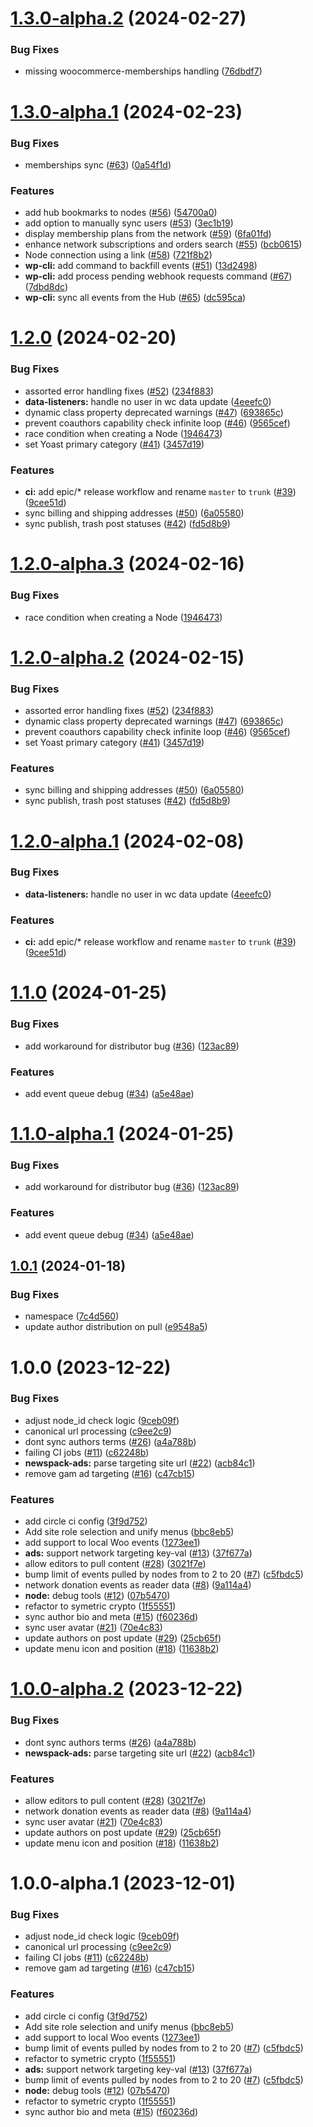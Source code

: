 # [1.3.0-alpha.2](https://github.com/Automattic/newspack-network/compare/v1.3.0-alpha.1...v1.3.0-alpha.2) (2024-02-27)


### Bug Fixes

* missing woocommerce-memberships handling ([76dbdf7](https://github.com/Automattic/newspack-network/commit/76dbdf72ae44a27f25c2c35c75720eae637fd518))

# [1.3.0-alpha.1](https://github.com/Automattic/newspack-network/compare/v1.2.0...v1.3.0-alpha.1) (2024-02-23)


### Bug Fixes

* memberships sync ([#63](https://github.com/Automattic/newspack-network/issues/63)) ([0a54f1d](https://github.com/Automattic/newspack-network/commit/0a54f1dbeb2da8281324ed3fc6323dc5a9100337))


### Features

* add hub bookmarks to nodes ([#56](https://github.com/Automattic/newspack-network/issues/56)) ([54700a0](https://github.com/Automattic/newspack-network/commit/54700a0ae4d272254902278bd208abb8df5a0805))
* add option to manually sync users  ([#53](https://github.com/Automattic/newspack-network/issues/53)) ([3ec1b19](https://github.com/Automattic/newspack-network/commit/3ec1b1906a504ea83c8f99a673b994cb983b0f83))
* display membership plans from the network ([#59](https://github.com/Automattic/newspack-network/issues/59)) ([6fa01fd](https://github.com/Automattic/newspack-network/commit/6fa01fd0ee903ff3e9a3cd496128811cc1600de3))
* enhance network subscriptions and orders search ([#55](https://github.com/Automattic/newspack-network/issues/55)) ([bcb0615](https://github.com/Automattic/newspack-network/commit/bcb06155cb7d148f3dc735dbd88f566f8cf6f65c))
* Node connection using a link ([#58](https://github.com/Automattic/newspack-network/issues/58)) ([721f8b2](https://github.com/Automattic/newspack-network/commit/721f8b2ed62db8f941bf11789cd3ece577606931))
* **wp-cli:** add command to backfill events ([#51](https://github.com/Automattic/newspack-network/issues/51)) ([13d2498](https://github.com/Automattic/newspack-network/commit/13d24988ba15757f1a228ec87855122b13b45a59))
* **wp-cli:** add process pending webhook requests command ([#67](https://github.com/Automattic/newspack-network/issues/67)) ([7dbd8dc](https://github.com/Automattic/newspack-network/commit/7dbd8dc6813942ad8f457120cf4ad01b84882c3a))
* **wp-cli:** sync all events from the Hub ([#65](https://github.com/Automattic/newspack-network/issues/65)) ([dc595ca](https://github.com/Automattic/newspack-network/commit/dc595ca69ae5bae0da45cb9f96e581a1eb6b2579))

# [1.2.0](https://github.com/Automattic/newspack-network/compare/v1.1.0...v1.2.0) (2024-02-20)


### Bug Fixes

* assorted error handling fixes ([#52](https://github.com/Automattic/newspack-network/issues/52)) ([234f883](https://github.com/Automattic/newspack-network/commit/234f883716dab7ce9ba2bac8a2bf93e58bbeb887))
* **data-listeners:** handle no user in wc data update ([4eeefc0](https://github.com/Automattic/newspack-network/commit/4eeefc088b12ffdb17db669d9b1f6605c546d1b1))
* dynamic class property deprecated warnings ([#47](https://github.com/Automattic/newspack-network/issues/47)) ([693865c](https://github.com/Automattic/newspack-network/commit/693865c71ea18e3b3aff2810cc61ec407144dd43))
* prevent coauthors capability check infinite loop ([#46](https://github.com/Automattic/newspack-network/issues/46)) ([9565cef](https://github.com/Automattic/newspack-network/commit/9565cefeedd7cfc518b35dd84cce21b171664781))
* race condition when creating a Node ([1946473](https://github.com/Automattic/newspack-network/commit/1946473d0d1baf2bef2c66b5377e0e48b630df75))
* set Yoast primary category ([#41](https://github.com/Automattic/newspack-network/issues/41)) ([3457d19](https://github.com/Automattic/newspack-network/commit/3457d19ab5aea56d13ea2f7179dd1296d563ae7e))


### Features

* **ci:** add epic/* release workflow and rename `master` to `trunk` ([#39](https://github.com/Automattic/newspack-network/issues/39)) ([9cee51d](https://github.com/Automattic/newspack-network/commit/9cee51dfd407919631df144b11e9599a312cffce))
* sync billing and shipping addresses ([#50](https://github.com/Automattic/newspack-network/issues/50)) ([6a05580](https://github.com/Automattic/newspack-network/commit/6a055808f244ec2ad790a13d068431feb6acdc17))
* sync publish, trash post statuses ([#42](https://github.com/Automattic/newspack-network/issues/42)) ([fd5d8b9](https://github.com/Automattic/newspack-network/commit/fd5d8b9d2c613486a43f061df1caf73bd6fb3979))

# [1.2.0-alpha.3](https://github.com/Automattic/newspack-network/compare/v1.2.0-alpha.2...v1.2.0-alpha.3) (2024-02-16)


### Bug Fixes

* race condition when creating a Node ([1946473](https://github.com/Automattic/newspack-network/commit/1946473d0d1baf2bef2c66b5377e0e48b630df75))

# [1.2.0-alpha.2](https://github.com/Automattic/newspack-network/compare/v1.2.0-alpha.1...v1.2.0-alpha.2) (2024-02-15)


### Bug Fixes

* assorted error handling fixes ([#52](https://github.com/Automattic/newspack-network/issues/52)) ([234f883](https://github.com/Automattic/newspack-network/commit/234f883716dab7ce9ba2bac8a2bf93e58bbeb887))
* dynamic class property deprecated warnings ([#47](https://github.com/Automattic/newspack-network/issues/47)) ([693865c](https://github.com/Automattic/newspack-network/commit/693865c71ea18e3b3aff2810cc61ec407144dd43))
* prevent coauthors capability check infinite loop ([#46](https://github.com/Automattic/newspack-network/issues/46)) ([9565cef](https://github.com/Automattic/newspack-network/commit/9565cefeedd7cfc518b35dd84cce21b171664781))
* set Yoast primary category ([#41](https://github.com/Automattic/newspack-network/issues/41)) ([3457d19](https://github.com/Automattic/newspack-network/commit/3457d19ab5aea56d13ea2f7179dd1296d563ae7e))


### Features

* sync billing and shipping addresses ([#50](https://github.com/Automattic/newspack-network/issues/50)) ([6a05580](https://github.com/Automattic/newspack-network/commit/6a055808f244ec2ad790a13d068431feb6acdc17))
* sync publish, trash post statuses ([#42](https://github.com/Automattic/newspack-network/issues/42)) ([fd5d8b9](https://github.com/Automattic/newspack-network/commit/fd5d8b9d2c613486a43f061df1caf73bd6fb3979))

# [1.2.0-alpha.1](https://github.com/Automattic/newspack-network/compare/v1.1.0...v1.2.0-alpha.1) (2024-02-08)


### Bug Fixes

* **data-listeners:** handle no user in wc data update ([4eeefc0](https://github.com/Automattic/newspack-network/commit/4eeefc088b12ffdb17db669d9b1f6605c546d1b1))


### Features

* **ci:** add epic/* release workflow and rename `master` to `trunk` ([#39](https://github.com/Automattic/newspack-network/issues/39)) ([9cee51d](https://github.com/Automattic/newspack-network/commit/9cee51dfd407919631df144b11e9599a312cffce))

# [1.1.0](https://github.com/Automattic/newspack-network/compare/v1.0.1...v1.1.0) (2024-01-25)


### Bug Fixes

* add workaround for distributor bug ([#36](https://github.com/Automattic/newspack-network/issues/36)) ([123ac89](https://github.com/Automattic/newspack-network/commit/123ac894154a6b92321bff92c6b0413357840b2f))


### Features

* add event queue debug ([#34](https://github.com/Automattic/newspack-network/issues/34)) ([a5e48ae](https://github.com/Automattic/newspack-network/commit/a5e48ae516b1b33ace4047eb2ee7f640ff96d514))

# [1.1.0-alpha.1](https://github.com/Automattic/newspack-network/compare/v1.0.1...v1.1.0-alpha.1) (2024-01-25)


### Bug Fixes

* add workaround for distributor bug ([#36](https://github.com/Automattic/newspack-network/issues/36)) ([123ac89](https://github.com/Automattic/newspack-network/commit/123ac894154a6b92321bff92c6b0413357840b2f))


### Features

* add event queue debug ([#34](https://github.com/Automattic/newspack-network/issues/34)) ([a5e48ae](https://github.com/Automattic/newspack-network/commit/a5e48ae516b1b33ace4047eb2ee7f640ff96d514))

## [1.0.1](https://github.com/Automattic/newspack-network/compare/v1.0.0...v1.0.1) (2024-01-18)


### Bug Fixes

* namespace ([7c4d560](https://github.com/Automattic/newspack-network/commit/7c4d5608cbdd79ea0c63091ba04f6ad6e5798436))
* update author distribution on pull ([e9548a5](https://github.com/Automattic/newspack-network/commit/e9548a5dcb313abfc50b056a52a80a70d3432200))

# 1.0.0 (2023-12-22)


### Bug Fixes

* adjust node_id check logic ([9ceb09f](https://github.com/Automattic/newspack-network/commit/9ceb09f762c63f4a51119c310640e48bb511df82))
* canonical url processing ([c9ee2c9](https://github.com/Automattic/newspack-network/commit/c9ee2c9edeb998206882ecdbb8c9f046d0355192))
* dont sync authors terms ([#26](https://github.com/Automattic/newspack-network/issues/26)) ([a4a788b](https://github.com/Automattic/newspack-network/commit/a4a788b1f21ff0e330365d890434cc602c4b4b33))
* failing CI jobs ([#11](https://github.com/Automattic/newspack-network/issues/11)) ([c62248b](https://github.com/Automattic/newspack-network/commit/c62248b3e70cb6c7cdeb017ce2a012b0df7cfbcf))
* **newspack-ads:** parse targeting site url ([#22](https://github.com/Automattic/newspack-network/issues/22)) ([acb84c1](https://github.com/Automattic/newspack-network/commit/acb84c121db9bdb7bab68a267f7ed45ad333bd83))
* remove gam ad targeting ([#16](https://github.com/Automattic/newspack-network/issues/16)) ([c47cb15](https://github.com/Automattic/newspack-network/commit/c47cb15efb52d6a4470f85e5e1df9a1898faa2b6))


### Features

* add circle ci config ([3f9d752](https://github.com/Automattic/newspack-network/commit/3f9d752ad18819e9c3525e8fdec90166c817dfc4))
* Add site role selection and unify menus ([bbc8eb5](https://github.com/Automattic/newspack-network/commit/bbc8eb5cd6eba8b228eb5e54356e0a11537072db))
* add support to local Woo events ([1273ee1](https://github.com/Automattic/newspack-network/commit/1273ee1c52e711481cecb5401c3b965504d0e437))
* **ads:** support network targeting key-val ([#13](https://github.com/Automattic/newspack-network/issues/13)) ([37f677a](https://github.com/Automattic/newspack-network/commit/37f677aedd1cd9932bca942a84667c7e6315f784))
* allow editors to pull content ([#28](https://github.com/Automattic/newspack-network/issues/28)) ([3021f7e](https://github.com/Automattic/newspack-network/commit/3021f7e3d50876e2655a2955a5fe64cb25a7dba9))
* bump limit of events pulled by nodes from to 2 to 20 ([#7](https://github.com/Automattic/newspack-network/issues/7)) ([c5fbdc5](https://github.com/Automattic/newspack-network/commit/c5fbdc56526034760081156208a49820de0f3d85))
* network donation events as reader data ([#8](https://github.com/Automattic/newspack-network/issues/8)) ([9a114a4](https://github.com/Automattic/newspack-network/commit/9a114a49bd1fa6d47321e979e096587c481f183e))
* **node:** debug tools ([#12](https://github.com/Automattic/newspack-network/issues/12)) ([07b5470](https://github.com/Automattic/newspack-network/commit/07b5470b619a900a1cf264e24fead3ca6ff9cc5b))
* refactor to symetric crypto ([1f55551](https://github.com/Automattic/newspack-network/commit/1f555513cb282446c075f4e296711298feea12e8))
* sync author bio and meta ([#15](https://github.com/Automattic/newspack-network/issues/15)) ([f60236d](https://github.com/Automattic/newspack-network/commit/f60236dfb1324d8d7da7e09eb386047b7d02a3fa))
* sync user avatar ([#21](https://github.com/Automattic/newspack-network/issues/21)) ([70e4c83](https://github.com/Automattic/newspack-network/commit/70e4c834067cf3a2571a7b26b3b570e6c36ad376))
* update authors on post update ([#29](https://github.com/Automattic/newspack-network/issues/29)) ([25cb65f](https://github.com/Automattic/newspack-network/commit/25cb65f1f89cc6c4ac05b3be0f4aaab5029440c1))
* update menu icon and position ([#18](https://github.com/Automattic/newspack-network/issues/18)) ([11638b2](https://github.com/Automattic/newspack-network/commit/11638b22b50b555c4310336ebdd9df1f4df6ba23))

# [1.0.0-alpha.2](https://github.com/Automattic/newspack-network/compare/v1.0.0-alpha.1...v1.0.0-alpha.2) (2023-12-22)


### Bug Fixes

* dont sync authors terms ([#26](https://github.com/Automattic/newspack-network/issues/26)) ([a4a788b](https://github.com/Automattic/newspack-network/commit/a4a788b1f21ff0e330365d890434cc602c4b4b33))
* **newspack-ads:** parse targeting site url ([#22](https://github.com/Automattic/newspack-network/issues/22)) ([acb84c1](https://github.com/Automattic/newspack-network/commit/acb84c121db9bdb7bab68a267f7ed45ad333bd83))


### Features

* allow editors to pull content ([#28](https://github.com/Automattic/newspack-network/issues/28)) ([3021f7e](https://github.com/Automattic/newspack-network/commit/3021f7e3d50876e2655a2955a5fe64cb25a7dba9))
* network donation events as reader data ([#8](https://github.com/Automattic/newspack-network/issues/8)) ([9a114a4](https://github.com/Automattic/newspack-network/commit/9a114a49bd1fa6d47321e979e096587c481f183e))
* sync user avatar ([#21](https://github.com/Automattic/newspack-network/issues/21)) ([70e4c83](https://github.com/Automattic/newspack-network/commit/70e4c834067cf3a2571a7b26b3b570e6c36ad376))
* update authors on post update ([#29](https://github.com/Automattic/newspack-network/issues/29)) ([25cb65f](https://github.com/Automattic/newspack-network/commit/25cb65f1f89cc6c4ac05b3be0f4aaab5029440c1))
* update menu icon and position ([#18](https://github.com/Automattic/newspack-network/issues/18)) ([11638b2](https://github.com/Automattic/newspack-network/commit/11638b22b50b555c4310336ebdd9df1f4df6ba23))

# 1.0.0-alpha.1 (2023-12-01)


### Bug Fixes

* adjust node_id check logic ([9ceb09f](https://github.com/Automattic/newspack-network/commit/9ceb09f762c63f4a51119c310640e48bb511df82))
* canonical url processing ([c9ee2c9](https://github.com/Automattic/newspack-network/commit/c9ee2c9edeb998206882ecdbb8c9f046d0355192))
* failing CI jobs ([#11](https://github.com/Automattic/newspack-network/issues/11)) ([c62248b](https://github.com/Automattic/newspack-network/commit/c62248b3e70cb6c7cdeb017ce2a012b0df7cfbcf))
* remove gam ad targeting ([#16](https://github.com/Automattic/newspack-network/issues/16)) ([c47cb15](https://github.com/Automattic/newspack-network/commit/c47cb15efb52d6a4470f85e5e1df9a1898faa2b6))


### Features

* add circle ci config ([3f9d752](https://github.com/Automattic/newspack-network/commit/3f9d752ad18819e9c3525e8fdec90166c817dfc4))
* Add site role selection and unify menus ([bbc8eb5](https://github.com/Automattic/newspack-network/commit/bbc8eb5cd6eba8b228eb5e54356e0a11537072db))
* add support to local Woo events ([1273ee1](https://github.com/Automattic/newspack-network/commit/1273ee1c52e711481cecb5401c3b965504d0e437))
* bump limit of events pulled by nodes from to 2 to 20 ([#7](https://github.com/Automattic/newspack-network/issues/7)) ([c5fbdc5](https://github.com/Automattic/newspack-network/commit/c5fbdc56526034760081156208a49820de0f3d85))
* refactor to symetric crypto ([1f55551](https://github.com/Automattic/newspack-network/commit/1f555513cb282446c075f4e296711298feea12e8))
* **ads:** support network targeting key-val ([#13](https://github.com/Automattic/newspack-network/issues/13)) ([37f677a](https://github.com/Automattic/newspack-network/commit/37f677aedd1cd9932bca942a84667c7e6315f784))
* bump limit of events pulled by nodes from to 2 to 20 ([#7](https://github.com/Automattic/newspack-network/issues/7)) ([c5fbdc5](https://github.com/Automattic/newspack-network/commit/c5fbdc56526034760081156208a49820de0f3d85))
* **node:** debug tools ([#12](https://github.com/Automattic/newspack-network/issues/12)) ([07b5470](https://github.com/Automattic/newspack-network/commit/07b5470b619a900a1cf264e24fead3ca6ff9cc5b))
* refactor to symetric crypto ([1f55551](https://github.com/Automattic/newspack-network/commit/1f555513cb282446c075f4e296711298feea12e8))
* sync author bio and meta ([#15](https://github.com/Automattic/newspack-network/issues/15)) ([f60236d](https://github.com/Automattic/newspack-network/commit/f60236dfb1324d8d7da7e09eb386047b7d02a3fa))
